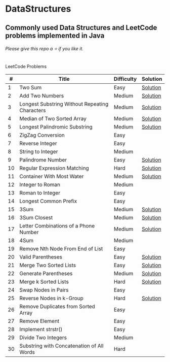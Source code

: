 # DataStructures
## Commonly used Data Structures and LeetCode problems implemented in Java

######  Please give this repo a :star: if you like it. 

LeetCode Problems

\# | Title | Difficulty | Solution
---|---|---|---
1 | Two Sum | Easy | [Solution](src/main/java/problems/arrays/LC01TwoSum.java)
2 | Add Two Numbers | Medium | [Solution](src/main/java/problems/list/LC02AddTwoNumbers.java)
3 | Longest Substring Without Repeating Characters | Medium | [Solution](src/main/java/problems/slidingWindow/LC03LongestSubstringWithoutRepeatingCharacters.java)
4 | Median of Two Sorted Array | Medium | [Solution](src/main/java/problems/arrays/LC04MedianOfTwoSortedArrays.java)
5 | Longest Palindromic Substring | Medium | [Solution](src/main/java/problems/dp/LC05LongestPalindromicSubstring.java)
6 | ZigZag Conversion | Easy | 
7 | Reverse Integer | Easy |
8 | String to Integer | Medium |
9 | Palindrome Number | Easy | [Solution](src/main/java/problems/others/LC09PalindromeNumber.java)
10 | Regular Expression Matching | Hard | [Solution](src/main/java/problems/dp/LC06RegularExpressionMatching.java)
11 | Container With Most Water | Medium | [Solution](src/main/java/problems/greedy/LC11ContainerWithMostWater.java)
12 | Integer to Roman | Medium | 
13 | Roman to Integer | Easy | 
14 | Longest Common Prefix | Easy | 
15 | 3Sum | Medium | [Solution](src/main/java/problems/arrays/LC15Problem3Sum.java)
16 | 3Sum Closest | Medium | [Solution](src/main/java/problems/arrays/LC16Problem3SumClosest.java)
17 | Letter Combinations of a Phone Number | Medium | [Solution](src/main/java/problems/backtracking/LC17MobilePhoneDigitWordCombinations.java)
18 | 4Sum | Medium | 
19 | Remove Nth Node From End of List | Easy | 
20 | Valid Parentheses | Easy | [Solution](src/main/java/problems/stack/LC20ValidParantheses.java)
21 | Merge Two Sorted Lists | Easy | [Solution](src/main/java/problems/list/LC21MergeTwoSortedList.java)
22 | Generate Parentheses | Medium | [Solution](src/main/java/problems/backtracking/LC22GenerateParantheses.java)
23 | Merge k Sorted Lists | Hard | [Solution](src/main/java/problems/divideAndConquer/LC23MergeKSortedLists.java)
24 | Swap Nodes in Pairs | Easy | 
25 | Reverse Nodes in k-Group | Hard | [Solution](src/main/java/problems/list/LC25ReverseNodesInKGroup.java)
26 | Remove Duplicates from Sorted Array | Easy | 
27 | Remove Element | Easy | 
28 | Implement strstr() | Easy |
29 | Divide Two Integers | Medium | 
30 | Substring with Concatenation of All Words | Hard | 
